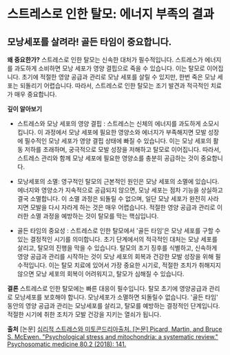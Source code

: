 ﻿
# 스트레스로 인한 탈모: 에너지 부족의 결과

## 모낭세포를 살려라! 골든 타임이 중요합니다.

**왜 중요한가?** 
스트레스로 인한 탈모는 신속한 대처가 필수적입니다. 스트레스가 에너지를 과도하게 소비하면 모낭 세포가 영양 결핍으로 죽을 수 있습니다. 이는 탈모로 이어집니다. 초기에 적절한 영양 공급과 관리로 모낭 세포를 살릴 수 있지만, 한번 죽은 모낭 세포는 되돌리기 어렵습니다. 따라서, 스트레스로 인한 탈모는 조기 발견과 적극적인 치료가 매우 중요합니다. 

**깊이 알아보기** 

- 스트레스와 모낭 세포의 영양 결핍 : 스트레스는 신체의 에너지를 과도하게 소모시킵니다. 이 과정에서 모낭 세포에 필요한 영양소와 에너지가 부족해지면 모발 성장에 필수적인 모낭 세포가 영양 결핍 상태에 빠질 수 있습니다. 이는 모낭 세포의 활동 저하를 초래하며, 궁극적으로 모발 성장을 저해하고 탈모로 이어집니다. 따라서, 스트레스 관리와 함께 모낭 세포에 필요한 영양소를 충분히 공급하는 것이 중요합니다. 

- 모낭세포의 소멸: 영구적인 탈모의 근본적인 원인은 모낭 세포의 소멸에 있습니다. 에너지와 영양소가 지속적으로 공급되지 않으면, 모낭 세포는 점차 기능을 상실하고 결국 소멸합니다. 이 소멸 과정은 되돌릴 수 없으며, 일단 모낭 세포가 완전히 사라지면 모발을 다시 자라게 하는 것은 매우 어렵습니다. 적절한 영양 공급과 관리로 이러한 소멸 과정을 예방하는 것이 탈모를 막는 핵심입니다. 

- 골든 타임의 중요성 : 스트레스로 인한 탈모에서 '골든 타임'은 모낭 세포를 구할 수 있는 결정적인 시기를 의미합니다. 초기 단계에서의 적극적인 대처는 모낭 세포를 살리고, 탈모의 진행을 막을 수 있습니다. 탈모의 초기 징후를 식별하고, 신속하게 영양 공급과 관리를 시작하는 것이 모낭 세포의 회복과 건강한 모발 성장을 위해 필수적입니다. 이는 탈모 치료에 있어서 가장 중요한 시기로, 적절한 조치가 취해지지 않으면 모낭 세포의 회복이 어려워지고, 탈모가 심해질 수 있습니다. 

**결론**
스트레스로 인한 탈모에는 빠른 대응이 필수입니다. 탈모 초기에 영양공급과 관리로 모낭세포를 보호해야 합니다. 모낭세포가 소멸하면 되돌릴수 없습니다. '골든 타임' 동안의 영양 공급과 관리는 모낭세포를 살리고, 탈모를 예방하는 결정적인 단계입니다. 적절한 시기에 취한 조치가 모발 건강을 지키는 열쇠가 됩니다.

**출처**
[논문] [심리적 스트레스와 미토콘드리아](/m04/m0407/m040716)[출처. \[논문\] Picard, Martin, and Bruce S. McEwen. "Psychological stress and mitochondria: a systematic review." Psychosomatic medicine 80.2 (2018): 141.](https://frontier-three.vercel.app/kr/m04/m0407/m040716)
<!--stackedit_data:
eyJoaXN0b3J5IjpbMTkwNDIxMjQ1NiwtMTI5NjM1MTI3NF19
-->